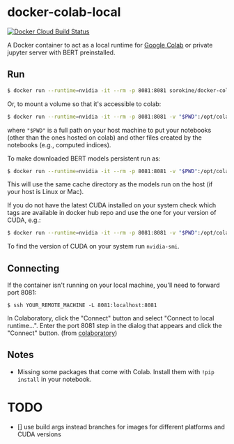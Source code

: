 # docker-colab-local
[![Docker Cloud Build Status](https://img.shields.io/docker/cloud/build/aecampos/colab-local.svg?label=build)](https://hub.docker.com/r/aecampos/colab-local)

A Docker container to act as a local runtime for [Google Colab](https://colab.research.google.com) or private jupyter server with BERT preinstalled.

## Run
```bash
$ docker run --runtime=nvidia -it --rm -p 8081:8081 sorokine/docker-colab-local:latest
```
Or, to mount a volume so that it's accessible to colab:
```bash
$ docker run --runtime=nvidia -it --rm -p 8081:8081 -v "$PWD":/opt/colab sorokine/docker-colab-local:latest
```

where `"$PWD"` is a full path on your host machine to put your notebooks (other than the ones hosted on colab) and other files created by the notebooks (e.g., computed indices).

To make downloaded BERT models persistent run as:

```bash
$ docker run --runtime=nvidia -it --rm -p 8081:8081 -v "$PWD":/opt/colab -v $HOME/.cache/torch:/root/.cache/torch sorokine/docker-colab-local:latest
```

This will use the same cache directory as the models run on the host (if your host is Linux or Mac).

If you do not have the latest CUDA installed on your system check which tags are available in docker hub repo and use the one for your version of CUDA, e.g.:

```bash
$ docker run --runtime=nvidia -it --rm -p 8081:8081 -v "$PWD":/opt/colab -v $HOME/.cache/torch:/root/.cache/torch sorokine/docker-colab-local:cuda-10.1
```

To find the version of CUDA on your system run `nvidia-smi`.

## Connecting
If the container isn't running on your local machine, you'll need to forward port 8081:
```
$ ssh YOUR_REMOTE_MACHINE -L 8081:localhost:8081
```

In Colaboratory, click the "Connect" button and select "Connect to local runtime...". Enter the port 8081 step in the dialog that appears and click the "Connect" button. (from [colaboratory](https://research.google.com/colaboratory/local-runtimes.html))


## Notes

* Missing some packages that come with Colab. Install them with `!pip install` in your notebook.

# TODO

 - [] use build args instead branches for images for different platforms and CUDA versions

